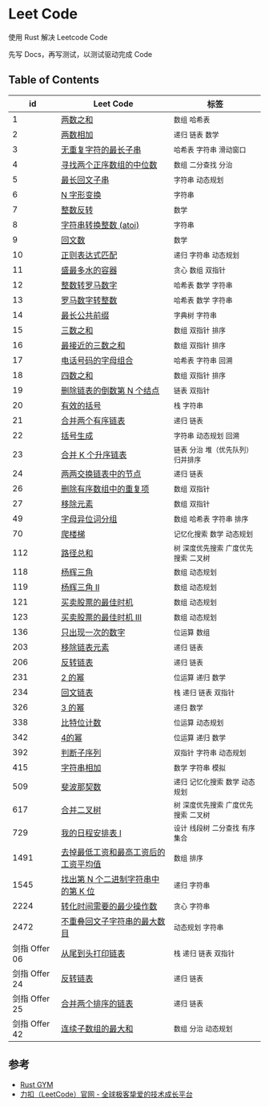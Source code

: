 # Leet Code

使用 Rust 解决 Leetcode Code 

先写 Docs，再写测试，以测试驱动完成 Code

## Table of Contents



|   id   |   Leet Code   |   标签   |
| ---- | ---- | ---- |
|   1   |   [两数之和](./src/_1_two_sum.rs)   |   `数组` `哈希表`   |
| 2 | [两数相加](./src/_2_add_two_numbers.rs) |   `递归` `链表` `数学`   |
|   3   |   [无重复字符的最长子串](./src/_3_length_of_longest_substring.rs)   |   `哈希表` `字符串` `滑动窗口`   |
|   4   |   [寻找两个正序数组的中位数](./src/_4_find_median_sorted_arrays.rs)   |   `数组` `二分查找` `分治`   |
|   5   |   [最长回文子串](./src/_5_longest_palindrome.rs)   |   `字符串` `动态规划`   |
|   6   |   [N 字形变换](./src/_6_convert.rs)   |   `字符串`   |
|   7   |   [整数反转](./src/_7_reverse.rs)   |   `数学`   |
|   8   |   [字符串转换整数 (atoi)](./src/_8_my_atoi.rs)   |   `字符串`   |
|   9   |   [回文数](./src/_9_is_palindrome.rs)   |   `数学`   |
|   10   |   [正则表达式匹配](./src/_10_is_match.rs)   |   `递归` `字符串` `动态规划`   |
|   11   |   [盛最多水的容器](./src/_11_max_area.rs)   |   `贪心` `数组` `双指针`   |
| 12 | [整数转罗马数字](./src/_12_int_to_roman.rs) |   `哈希表` `数学` `字符串`   |
|   13   |   [罗马数字转整数](./src/_13_roman_to_int.rs)   |   `哈希表` `数学` `字符串`   |
|   14   |   [最长公共前缀](./src/_14_longest_common_prefix.rs)   |   `字典树` `字符串`   |
|   15   |   [三数之和](./src/_15_three_sum.rs)   |   `数组` `双指针` `排序`   |
|   16   |   [最接近的三数之和](./src/_16_three_sum_closest.rs)   |   `数组` `双指针` `排序`   |
|   17   |   [电话号码的字母组合](./src/_17_letter_combinations.rs)   |   `哈希表` `字符串` `回溯`   |
|   18   |   [四数之和](./src/_18_four_sum.rs)   |   `数组` `双指针` `排序`   |
|   19   |   [删除链表的倒数第 N 个结点](./src/_19_remove_nth_from_end.rs)   |   `链表` `双指针`   |
|   20   |   [有效的括号](./src/_20_is_valid.rs)   |   `栈` `字符串`   |
|   21   |   [合并两个有序链表](./src/_21_merge_two_lists.rs)   |   `递归` `链表`   |
|   22   |   [括号生成](./src/_22_generate_parenthesis.rs)   |   `字符串` `动态规划` `回溯`   |
|   23   |   [合并 K 个升序链表](./src/_23_merge_k_lists.rs)   |   `链表` `分治` `堆（优先队列）` `归并排序`   |
|   24   |   [两两交换链表中的节点](./src/_24_swap_pairs.rs)   |   `递归` `链表`   |
| 26 | [删除有序数组中的重复项](./src/_26_remove_duplicates.rs) |   `数组` `双指针`   |
|   27   |   [移除元素](./src/_27_remove_element.rs)   |   `数组` `双指针`   |
|   49   |   [字母异位词分组](./src/_49_group_anagrams.rs)   |   `数组` `哈希表` `字符串` `排序`   |
|   70   |   [爬楼梯](./src/_70_climb_stairs.rs)   |   `记忆化搜索` `数学` `动态规划`   |
|   112   |   [路径总和](./src/_112_has_path_sum.rs)   |   `树` `深度优先搜索` `广度优先搜索` `二叉树`   |
|   118   |   [杨辉三角](./src/_118_generate.rs)   |   `数组` `动态规划`   |
|   119   |   [杨辉三角 II](./src/_119_get_row.rs)   |   `数组` `动态规划`   |
|   121   |   [买卖股票的最佳时机](./src/_112_has_path_sum.rs)   |   `数组` `动态规划`   |
|   123   |   [买卖股票的最佳时机 III](./src/_123_max_profit.rs)   |   `数组` `动态规划`   |
|   136   |   [只出现一次的数字](./src/_136_single_number.rs)   |   `位运算` `数组`   |
|   203   |   [移除链表元素](./src/_203_remove_elements.rs)   |   `递归` `链表`   |
|   206   |   [反转链表](./src/_206_reverse_list.rs)   |   `递归` `链表`   |
|   231   |   [2 的幂](./src/_231_is_power_of_two.rs)   |   `位运算` `递归` `数学`   |
|   234   |   [回文链表](./src/_234_is_palindrome.rs)   |   `栈` `递归` `链表` `双指针`   |
|   326   |   [3 的幂](./src/_326_is_power_of_three.rs)   |   `递归` `数学`   |
|   338   |   [比特位计数](./src/_338_count_bits.rs)   |   `位运算` `动态规划`   |
|   342   |   [4的幂](./src/_342_is_power_of_four.rs)   |   `位运算` `递归` `数学`   |
|   392   |   [判断子序列](./src/_392_is_subsequence.rs)   |   `双指针` `字符串` `动态规划`   |
|   415   |   [字符串相加](./src/_415_add_strings.rs)   |   `数学` `字符串` `模拟`   |
|   509   |   [斐波那契数](./src/_509_fib.rs)   |   `递归` `记忆化搜索` `数学` `动态规划`   |
|   617   |   [合并二叉树](./src/_617_merge_trees.rs)   |   `树` `深度优先搜索` `广度优先搜索` `二叉树`   |
|   729   |   [我的日程安排表 I](./src/_729_book.rs)   |   `设计` `线段树` `二分查找` `有序集合`   |
|   1491   |   [去掉最低工资和最高工资后的工资平均值](./src/_1491_average.rs)   |   `数组` `排序`   |
|   1545   |   [找出第 N 个二进制字符串中的第 K 位](./src/_1545_find_kth_bit.rs)   |   `递归` `字符串`   |
|   2224   |   [转化时间需要的最少操作数](./src/_2224_convert_time.rs)   |   `贪心` `字符串`   |
|   2472   |   [不重叠回文子字符串的最大数目](./src/_2472_max_palindromes.rs)   |   `动态规划` `字符串`   |
|   剑指 Offer 06   |   [从尾到头打印链表](./src/offer_06_reverse_print.rs)   |   `栈` `递归` `链表` `双指针`   |
|   剑指 Offer 24   |   [反转链表](./src/offer_24_reverse_list.rs)   |    `递归` `链表`    |
|   剑指 Offer 25   |   [合并两个排序的链表](./src/offer_25_merge_two_lists.rs)   |    `递归` `链表`    |
|   剑指 Offer 42   |   [连续子数组的最大和](./src/offer_42_max_sub_array.rs)   |   `数组` `分治` `动态规划`   |





## 参考

- [Rust GYM](https://rustgym.com/)
- [力扣（LeetCode）官网 - 全球极客挚爱的技术成长平台](https://leetcode.cn)